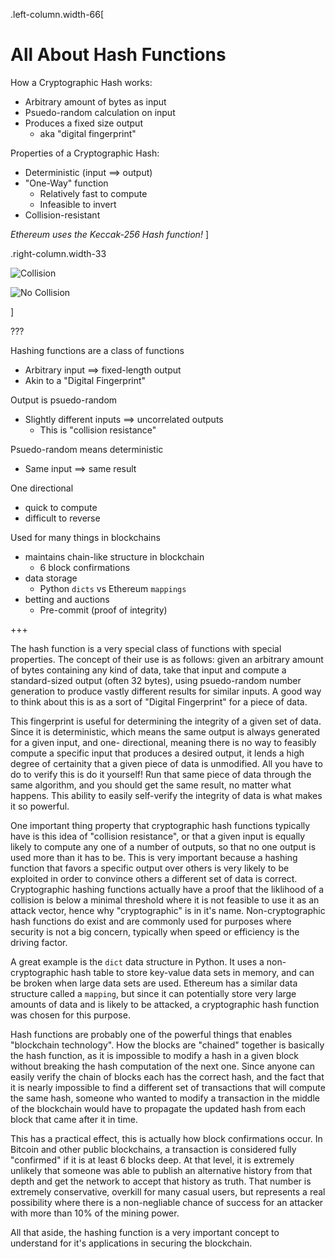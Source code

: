 .left-column.width-66[
# All About Hash Functions

How a Cryptographic Hash works:
* Arbitrary amount of bytes as input
* Psuedo-random calculation on input
* Produces a fixed size output
    * aka "digital fingerprint"

Properties of a Cryptographic Hash:
* Deterministic (input ==> output)
* "One-Way" function
    * Relatively fast to compute
    * Infeasible to invert
* Collision-resistant

*Ethereum uses the Keccak-256 Hash function!*
]

.right-column.width-33
<br>

![Collision](https://upload.wikimedia.org/wikipedia/commons/thumb/5/58/Hash_table_4_1_1_0_0_1_0_LL.svg/300px-Hash_table_4_1_1_0_0_1_0_LL.svg.png)

![No Collision](https://upload.wikimedia.org/wikipedia/commons/thumb/7/71/Hash_table_4_1_1_0_0_0_0_LL.svg/300px-Hash_table_4_1_1_0_0_0_0_LL.svg.png)

]

???

Hashing functions are a class of functions
* Arbitrary input ==> fixed-length output
* Akin to a "Digital Fingerprint"

Output is psuedo-random
* Slightly different inputs ==> uncorrelated outputs
    * This is "collision resistance"

Psuedo-random means deterministic
* Same input ==> same result

One directional
* quick to compute
* difficult to reverse

Used for many things in blockchains
* maintains chain-like structure in blockchain
    * 6 block confirmations
* data storage
    * Python `dicts` vs Ethereum `mappings`
* betting and auctions
    * Pre-commit (proof of integrity)

+++

The hash function is a very special class of functions with special properties.
The concept of their use is as follows: given an arbitrary amount of bytes containing
any kind of data, take that input and compute a standard-sized output (often 32 bytes),
using psuedo-random number generation to produce vastly different results for similar inputs.
A good way to think about this is as a sort of "Digital Fingerprint" for a piece of data.

This fingerprint is useful for determining the integrity of a given set of data. Since it
is deterministic, which means the same output is always generated for a given input, and one-
directional, meaning there is no way to feasibly compute a specific input that produces a
desired output, it lends a high degree of certainity that a given piece of data is unmodified.
All you have to do to verify this is do it yourself! Run that same piece of data through the
same algorithm, and you should get the same result, no matter what happens. This ability to
easily self-verify the integrity of data is what makes it so powerful.

One important thing property that cryptographic hash functions typically have is this idea
of "collision resistance", or that a given input is equally likely to compute any one of a
number of outputs, so that no one output is used more than it has to be.
This is very important because a hashing function that favors a specific output over others
is very likely to be exploited in order to convince others a different set of data is correct.
Cryptographic hashing functions actually have a proof that the liklihood of a collision is
below a minimal threshold where it is not feasible to use it as an attack vector, hence why
"cryptographic" is in it's name. Non-cryptographic hash functions do exist and are commonly
used for purposes where security is not a big concern, typically when speed or efficiency is
the driving factor.

A great example is the `dict` data structure in Python. It uses a non-cryptographic hash
table to store key-value data sets in memory, and can be broken when large data sets are used.
Ethereum has a similar data structure called a `mapping`, but since it can potentially store
very large amounts of data and is likely to be attacked, a cryptographic hash function was
chosen for this purpose.

Hash functions are probably one of the powerful things that enables "blockchain technology".
How the blocks are "chained" together is basically the hash function, as it is impossible
to modify a hash in a given block without breaking the hash computation of the next one.
Since anyone can easily verify the chain of blocks each has the correct hash, and the fact
that it is nearly impossible to find a different set of transactions that will compute the
same hash, someone who wanted to modify a transaction in the middle of the blockchain would
have to propagate the updated hash from each block that came after it in time.

This has a practical effect, this is actually how block confirmations occur. In Bitcoin
and other public blockchains, a transaction is considered fully "confirmed" if it is at least
6 blocks deep. At that level, it is extremely unlikely that someone was able to publish an
alternative history from that depth and get the network to accept that history as truth.
That number is extremely conservative, overkill for many casual users, but represents a real
possibility where there is a non-negliable chance of success for an attacker with more than 10%
of the mining power.

All that aside, the hashing function is a very important concept to understand for it's applications
in securing the blockchain.
